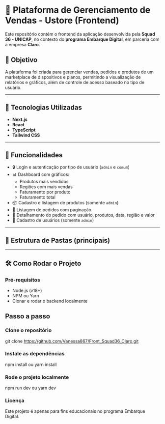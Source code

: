 # 🛒 Plataforma de Gerenciamento de Vendas - Ustore (Frontend)

Este repositório contém o frontend da aplicação desenvolvida pela **Squad 36 - UNICAP**, no contexto do **programa Embarque Digital**, em parceria com a empresa **Claro**.

## 📌 Objetivo

A plataforma foi criada para gerenciar vendas, pedidos e produtos de um marketplace de dispositivos e planos, permitindo a visualização de relatórios e gráficos, além de controle de acesso baseado no tipo de usuário.

---

## 🚀 Tecnologias Utilizadas

- **Next.js**
- **React**
- **TypeScript**
- **Tailwind CSS**

---

## 🧩 Funcionalidades

- 🔒 Login e autenticação por tipo de usuário (`admin` e `comum`)
- 📊 Dashboard com gráficos:
  - Produtos mais vendidos
  - Regiões com mais vendas
  - Faturamento por produto
  - Faturamento total
- 📦 Cadastro e listagem de produtos (somente `admin`)
- 📃 Listagem de pedidos com paginação
- 📌 Detalhamento do pedido com usuário, produtos, data, região e valor
- 👥 Cadastro de usuários (somente `admin`)

---

## 🧱 Estrutura de Pastas (principais)

---

## 🛠️ Como Rodar o Projeto

### Pré-requisitos

- Node.js (v18+)
- NPM ou Yarn
- Clonar e rodar o backend localmente

## Passo a passo

### Clone o repositório
git clone https://github.com/Vanessa867/Front_Squad36_Claro.git

### Instale as dependências
npm install
ou
yarn install

### Rode o projeto localmente
npm run dev
ou
yarn dev 

### Licença
Este projeto é apenas para fins educacionais no programa Embarque Digital.




